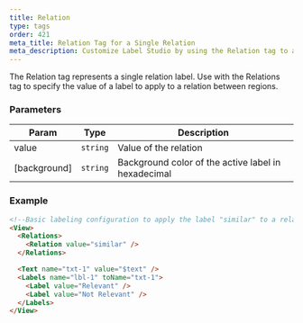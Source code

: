 ```yaml
---
title: Relation
type: tags
order: 421
meta_title: Relation Tag for a Single Relation
meta_description: Customize Label Studio by using the Relation tag to add a single consistent label to relations between regions in machine learning and data science projects.
---
```


The Relation tag represents a single relation label. Use with the Relations tag to specify the value of a label to apply to a relation between regions.

### Parameters

| Param | Type | Description |
| --- | --- | --- |
| value | <code>string</code> | Value of the relation |
| [background] | <code>string</code> | Background color of the active label in hexadecimal |

### Example
```html
<!--Basic labeling configuration to apply the label "similar" to a relation identified between two labeled regions of text -->
<View>
  <Relations>
    <Relation value="similar" />
  </Relations>

  <Text name="txt-1" value="$text" />
  <Labels name="lbl-1" toName="txt-1">
    <Label value="Relevant" />
    <Label value="Not Relevant" />
  </Labels>
</View>
```
